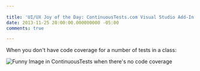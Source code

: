 ```yaml
---
 
title: 'UI/UX Joy of the Day: ContinuousTests.com Visual Studio Add-In'
date: 2013-11-25 20:00:00.000000000 -05:00
comments: true

---
```

When you don't have code coverage for a number of tests in a class:

![Funny Image in ContinuousTests when there's no code coverage]({{site.post-images}}/2013-11-25_TharBeDragons.png)
